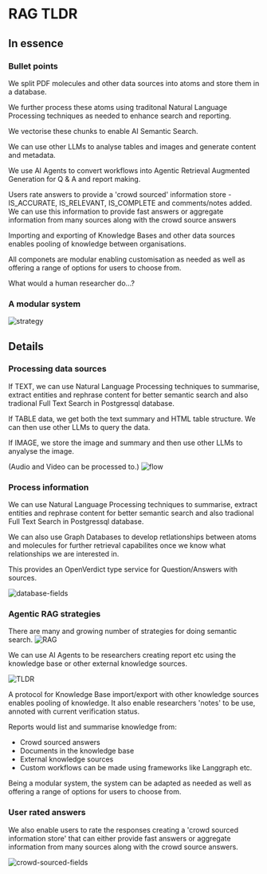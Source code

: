 # RAG TLDR


## In essence

### Bullet points

 We split PDF molecules and other data sources into atoms and store them in a database. 

 We further process these atoms using traditonal Natural Language Processing techniques as needed to enhance search and reporting. 

 We vectorise these chunks to enable AI Semantic Search. 

 We can use other LLMs to analyse tables and images and generate content and metadata. 

 We use AI Agents to convert workflows into Agentic Retrieval Augmented Generation for Q & A and report making. 

 Users rate answers to provide a 'crowd sourced' information store - IS_ACCURATE, IS_RELEVANT, IS_COMPLETE and comments/notes added. We can use this information to provide fast answers or aggregate information from many sources along with the crowd source answers 

 Importing and exporting of Knowledge Bases and other data sources enables pooling of knowledge between organisations. 

 All componets are modular enabling customisation as needed as well as offering a range of options for users to choose from. 

What would a human researcher do...?


### A modular system

![strategy](./images/rag/flowchart.png)


## Details

### Processing data sources

If TEXT, we can use Natural Language Processing techniques to summarise, extract entities and rephrase content for better semantic search and also tradional Full Text Search in Postgressql database.

If TABLE data, we get both the text summary and HTML table structure. We can then use other LLMs to query the data.

If IMAGE, we store the image and summary and then use other LLMs to anyalyse the image.

(Audio and Video can be processed to.)
![flow](./images/agents/unstructured-processing.png)

### Process information

We can use Natural Language Processing techniques to summarise, extract entities and rephrase content for better semantic search and also tradional Full Text Search in Postgressql database.

We can also use Graph Databases to develop retlationships between atoms and molecules for further retrieval capabilites once we know what relationships we are interested in.

This provides an OpenVerdict type service for Question/Answers with sources.

![database-fields](./images/rag/database_fields.png)


### Agentic RAG strategies

There are many and growing number of strategies for doing semantic search.
![RAG](./images/rag/current-rag-architecture.png)

We can use AI Agents to be researchers creating report etc using the knowledge base or other external knowledge sources.


![TLDR](./images/agents/langchain-academy-researcher-PLUS.png)

A protocol for Knowledge Base import/export with other knowledge sources enables pooling of knowledge. It also enable researchers 'notes' to be use, annoted with current verification status.

Reports would list and summarise knowledge from:

- Crowd sourced answers
- Documents in the knowledge base
- External knowledge sources
- Custom workflows can be made using frameworks like Langgraph etc.

Being a modular system, the system can be adapted as needed as well as offering a range of options for users to choose from.

### User rated answers
We also enable users to rate the responses creating a 'crowd sourced information store' that can either provide fast answers or aggregate information from many sources along with the crowd source answers.

![crowd-sourced-fields](./images/rag/crowd-sourced-answers.png)



<br>